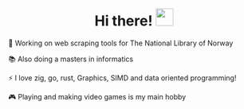 <div align="center">
   <h1>Hi there! <img src="https://media.giphy.com/media/hvRJCLFzcasrR4ia7z/giphy.gif" width="35px"></h1>
</div>

<div align="center">
   <div align="left">
      <p>🔭 Working on web scraping tools for The National Library of Norway</p>
      <p>📚 Also doing a masters in informatics</p> 
      <p>⚡ I love zig, go, rust, Graphics, SIMD and data oriented programming!</p>
      <p>🎮 Playing and making video games is my main hobby</p>
   </div>
</div>

<br>
<!--<div align="center"> 
   <img align="right" src="https://github-readme-stats.vercel.app/api?username=avokadoen&count_private=true&show_icons=true&theme=dracula" />
</div>-->


<!--<div align="center">
   <img src="https://github-profile-trophy.vercel.app/?username=avokadoen&theme=dracula&no-frame=true&margin-w=10" />
</div>-->
